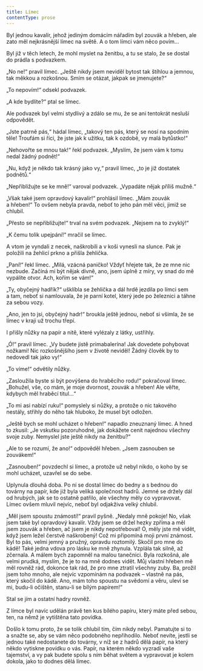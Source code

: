 ```yaml
---
title: Límec
contentType: prose
---
```


  

Byl jednou kavalír, jehož jediným domácím nářadím byl zouvák a hřeben, ale zato měl nejkrásnější límec na světě. A o tom límci vám něco povím…

Byl již v těch letech, že mohl myslet na ženitbu, a tu se stalo, že se dostal do prádla s podvazkem.

„No ne!“ pravil límec. „Ještě nikdy jsem neviděl bytost tak štíhlou a jemnou, tak měkkou a rozkošnou. Smím se otázat, jakpak se jmenujete?“

„To nepovím!“ odsekl podvazek.

„A kde bydlíte?“ ptal se límec.

Ale podvazek byl velmi stydlivý a zdálo se mu, že se ani tentokrát nesluší odpovědět.

„Jste patrně pás,“ hádal límec, „takový ten pás, který se nosí na spodním těle! Troufám si říci, že jste jak k užitku, tak k ozdobě, vy malá bytůstko!“

„Nehovořte se mnou tak!“ řekl podvazek. „Myslím, že jsem vám k tomu nedal žádný podnět!“

„Nu, když je někdo tak krásný jako vy,“ pravil límec, „to je již dostatek podnětů.“

„Nepřibližujte se ke mně!“ varoval podvazek. „Vypadáte nějak příliš mužně.“

„Však také jsem opravdový kavalír!“ prohlásil límec. „Mám zouvák a hřeben!“ To ovšem nebyla pravda, neboť to jeho pán měl věci, jimiž se chlubil.

„Přesto se nepřibližujte!“ trval na svém podvazek. „Nejsem na to zvyklý!“

„K čemu tolik upejpání!“ mračil se límec.

A vtom je vyndali z necek, naškrobili a v koši vynesli na slunce. Pak je položili na žehlicí prkno a přišla žehlička.

„Paní!“ řekl límec. „Milá, vzácná paničko! Vždyť hřejete tak, že ze mne nic nezbude. Začíná mi být nějak divně, ano, jsem úplně z míry, vy snad do mě vypálíte otvor. Ach, kořím se vám!“

„Ty, obyčejný hadřík?“ ušklíbla se žehlička a dál hrdě jezdila po límci sem a tam, neboť si namlouvala, že je parní kotel, který jede po železnici a táhne za sebou vozy.

„Ano, jen to jsi, obyčejný hadr!“ broukla ještě jednou, neboť si všimla, že se límec v kraji už trochu třepí.

I přišly nůžky na papír a nitě, které vylézaly z látky, ustřihly.

„Ó!“ pravil límec. „Vy budete jistě primabalerína! Jak dovedete pohybovat nožkami! Nic rozkošnějšího jsem v životě neviděl! Žádný člověk by to nedovedl tak jako vy!“

„To víme!“ odvětily nůžky.

„Zasloužila byste si být povýšena do hraběcího rodu!“ pokračoval límec. „Bohužel, vše, co mám, je moje dvornost, zouvák a hřeben! Ale věřte, kdybych měl hraběcí titul…“

„To mi asi nabízí ruku!“ pomyslely si nůžky, a protože o nic takového nestály, střihly do něho tak hluboko, že musel být odložen.

„Ještě bych se mohl ucházet o hřeben!“ napadlo zneuznaný límec. A hned to zkusil: „Je vskutku pozoruhodné, jak dokážete cenit najednou všechny svoje zuby. Nemyslel jste ještě nikdy na ženitbu?“

„Ale to se rozumí, že ano!“ odpověděl hřeben. „Jsem zasnouben se zouvákem!“

„Zasnouben!“ povzdechl si límec, a protože už nebyl nikdo, o koho by se mohl ucházet, uzavřel se do sebe.

Uplynula dlouhá doba. Po ní se dostal límec do bedny a s bednou do továrny na papír, kde již byla veliká společnost hadrů. Jemné se držely dál od hrubých, jak se to ostatně patřilo, ale všechny měly co vypravovat. Límec ovšem mluvil nejvíc, neboť byl odjakživa velký chlubil.

„Měl jsem spoustu známostí!“ pravil pyšně. „Nedaly mně pokoje! No, však jsem také byl opravdový kavalír. Vždy jsem se držel hezky zpříma a měl jsem zouvák a hřeben, ač jsem je nikdy nepotřeboval! Ó, měly jste mě vidět, když jsem ležel čerstvě naškrobený! Což mi připomíná moji první známost. Byl to pás, velmi jemný a pružný, opravdu roztomilý. Skočil pro mne do kádě! Také jedna vdova pro lásku ke mně zhynula. Vzplála tak silně, až zčernala. A málem bych zapomněl na malou tanečnici. Byla rozkošná, ale velmi prudká, myslím, že je to na mně dodnes vidět. Můj vlastní hřeben mě měl rovněž rád, dokonce tak rád, že pro mne ztratil všechny zuby. Ba, prožil jsem toho mnoho, ale nejvíc vzpomínám na podvazek – vlastně na pás, který skočil do kádě. Ano, mám toho spoustu na svědomí a věru, uleví se mi, budu-li očištěn, stanu-li se bílým papírem!“

Stal se jím a ostatní hadry rovněž.

Z límce byl navíc udělán právě ten kus bílého papíru, který máte před sebou, ten, na němž je vytištěna tato povídka.

Došlo k tomu proto, že se tolik chlubil tím, čím nikdy nebyl. Pamatujte si to a snažte se, aby se vám něco podobného nepřihodilo. Neboť nevíte, jestli se jednou také nedostanete do továrny, v níž se z hadrů dělá papír, na který někdo vytiskne povídku o vás. Papír, na kterém někdo vyzradí vaše tajemství, a vy pak budete spolu s ním běhat světem a vypravovat je kolem dokola, jako to dodnes dělá límec.
